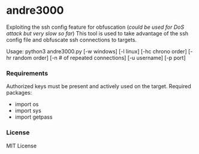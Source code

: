 # andre3000
Exploiting the ssh config feature for obfuscation (*could be used for DoS attack but very slow so far*)
This tool is used to take advantage of the ssh config file and obfuscate ssh connections to targets.


Usage: python3 andre3000.py [-w windows] [-l linux]  [-hc chrono order] [-hr random order] [-n # of repeated connections] [-u username] [-p port]
### Requirements
Authorized keys must be present and actively used on the target.
Required packages:
- import os
- import sys
- import getpass

### License
MIT License
